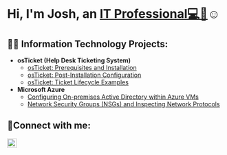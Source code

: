<h1>Hi, I'm Josh, an <a href="https://linkedin.com/in/enrico-t671">IT Professional💻🔧</a>☺</h1>

<h2>👨‍💻 Information Technology Projects:</h2>

- <b>osTicket (Help Desk Ticketing System)</b>
  - [osTicket: Prerequisites and Installation](https://github.com/enricotee/osticket-prereqs)
  - [osTicket: Post-Installation Configuration](https://github.com/enricotee/post-install-config)
  - [osTicket: Ticket Lifecycle Examples](https://github.com/enricotee/ticket-lifecycle)
- <b>Microsoft Azure</b>
  - [Configuring On-premises Active Directory within Azure VMs](https://github.com/enricotee/configure-ad)
  - [Network Security Groups (NSGs) and Inspecting Network Protocols](https://github.com/enricotee/azure-network-protocols)

<h2>🤳Connect with me:</h2>


[<img align="left" alt="Enrico | LinkedIn" width="22px" src="https://cdn.jsdelivr.net/npm/simple-icons@v3/icons/linkedin.svg" />][linkedin]



[linkedin]: https://linkedin.com/in/enrico-t671
